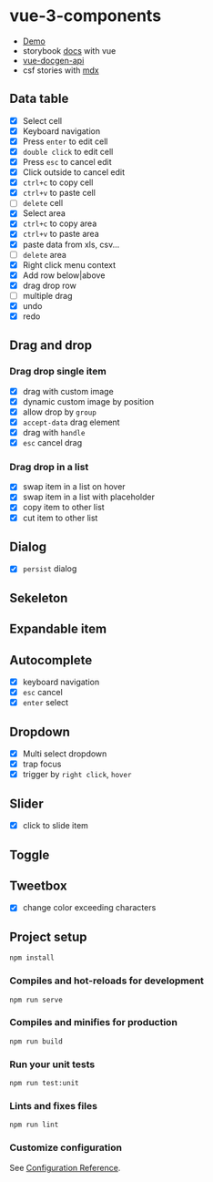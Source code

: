 # vue-3-components
- [Demo](https://xiaosasori.github.io/my-vue-components/?path=/story/datatable-sample--sample)
- storybook [docs](https://github.com/storybookjs/storybook/tree/next/addons/docs/vue) with vue
- [vue-docgen-api](https://github.com/vue-styleguidist/vue-styleguidist/tree/dev/packages/vue-docgen-api)
- csf stories with [mdx](https://github.com/storybookjs/storybook/blob/next/addons/docs/docs/recipes.md#csf-stories-with-mdx-docs)

## Data table

- [x] Select cell
- [x] Keyboard navigation
- [x] Press `enter` to edit cell
- [x] `double click` to edit cell
- [x] Press `esc` to cancel edit
- [x] Click outside to cancel edit
- [x] `ctrl+c` to copy cell
- [x] `ctrl+v` to paste cell
- [ ] `delete` cell
- [x] Select area
- [x] `ctrl+c` to copy area
- [x] `ctrl+v` to paste area
- [x] paste data from xls, csv...
- [ ] `delete` area
- [x] Right click menu context
- [x] Add row below|above
- [x] drag drop row
- [ ] multiple drag
- [x] undo
- [x] redo

## Drag and drop

### Drag drop single item
- [x] drag with custom image
- [x] dynamic custom image by position
- [x] allow drop by `group` 
- [x] `accept-data` drag element
- [x] drag with `handle`
- [x] `esc` cancel drag

### Drag drop in a list
- [x] swap item in a list on hover
- [x] swap item in a list with placeholder
- [x] copy item to other list
- [x] cut item to other list

## Dialog
- [x] `persist` dialog
## Sekeleton
## Expandable item
## Autocomplete
- [x] keyboard navigation
- [x] `esc` cancel
- [x] `enter` select
## Dropdown
- [x] Multi select dropdown
- [x] trap focus
- [x] trigger by `right click`, `hover`
## Slider
- [x] click to slide item
## Toggle
## Tweetbox
- [x] change color exceeding characters

## Project setup
```
npm install
```

### Compiles and hot-reloads for development
```
npm run serve
```

### Compiles and minifies for production
```
npm run build
```

### Run your unit tests
```
npm run test:unit
```

### Lints and fixes files
```
npm run lint
```

### Customize configuration
See [Configuration Reference](https://cli.vuejs.org/config/).
